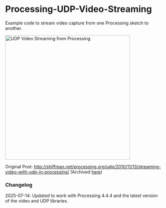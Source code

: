 # Processing-UDP-Video-Streaming
Example code to stream video capture from one Processing sketch to another.

<a href="https://www.flickr.com/photos/shiffman/5172329510/in/photostream/" title="UDP Video Streaming from Processing"><img src="https://farm5.staticflickr.com/4060/5172329510_db3004025f_z.jpg" width="400" alt="UDP Video Streaming from Processing"></a>

Original Post: http://shiffman.net/processing.org/udp/2010/11/13/streaming-video-with-udp-in-processing/ (Archived [here](https://web.archive.org/web/20180113221508/http://shiffman.net/processing.org/udp/2010/11/13/streaming-video-with-udp-in-processing/))


### Changelog 

2025-07-14: Updated to work with Processing 4.4.4 and the latest version of the video and UDP libraries.